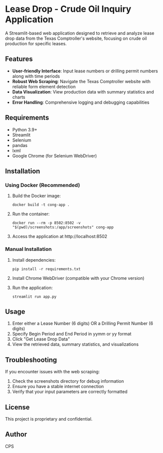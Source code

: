 # Lease Drop - Crude Oil Inquiry Application

A Streamlit-based web application designed to retrieve and analyze lease drop data from the Texas Comptroller's website, focusing on crude oil production for specific leases.

## Features

- **User-friendly Interface**: Input lease numbers or drilling permit numbers along with time periods
- **Robust Web Scraping**: Navigate the Texas Comptroller website with reliable form element detection
- **Data Visualization**: View production data with summary statistics and charts
- **Error Handling**: Comprehensive logging and debugging capabilities

## Requirements

- Python 3.9+
- Streamlit
- Selenium
- pandas
- lxml
- Google Chrome (for Selenium WebDriver)

## Installation

### Using Docker (Recommended)

1. Build the Docker image:
   ```
   docker build -t cong-app .
   ```

2. Run the container:
   ```
   docker run --rm -p 8502:8502 -v "$(pwd)/screenshots:/app/screenshots" cong-app
   ```

3. Access the application at http://localhost:8502

### Manual Installation

1. Install dependencies:
   ```
   pip install -r requirements.txt
   ```

2. Install Chrome WebDriver (compatible with your Chrome version)

3. Run the application:
   ```
   streamlit run app.py
   ```

## Usage

1. Enter either a Lease Number (6 digits) OR a Drilling Permit Number (6 digits)
2. Specify Begin Period and End Period in yymm or yy format
3. Click "Get Lease Drop Data"
4. View the retrieved data, summary statistics, and visualizations

## Troubleshooting

If you encounter issues with the web scraping:

1. Check the screenshots directory for debug information
2. Ensure you have a stable internet connection
3. Verify that your input parameters are correctly formatted

## License

This project is proprietary and confidential.

## Author
CPS
